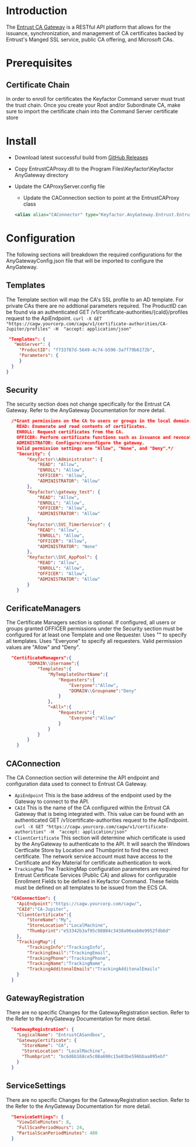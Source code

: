 ﻿# Introduction
The [Entrust CA Gateway](https://blog.entrust.com/2019/08/its-time-to-rest-easy/) is a RESTful API platform that allows for the issuance, synchronization, and management of CA certificates backed by Entrust's Manged SSL service, public CA offering, and Microsoft CAs.

# Prerequisites

## Certificate Chain

In order to enroll for certificates the Keyfactor Command server must trust the trust chain. Once you create your Root and/or Subordinate CA, make sure to import the certificate chain into the Command Server certificate store

# Install
* Download latest successful build from [GitHub Releases](/releases/latest)

* Copy EntrustCAProxy.dll to the Program Files\Keyfactor\Keyfactor AnyGateway directory

* Update the CAProxyServer.config file
  * Update the CAConnection section to point at the EntrustCAProxy class
  ```xml
  <alias alias="CAConnector" type="Keyfactor.AnyGateway.Entrust.EntrustCAProxy, EntrustCAProxy"/>
  ```

# Configuration
The following sections will breakdown the required configurations for the AnyGatewayConfig.json file that will be imported to configure the AnyGateway.

## Templates
The Template section will map the CA's SSL profile to an AD template. For private CAs there are no addtional parameters required. The ProductID can be found via an authenticated GET /v1/certificate-authorities/{caId}/profiles request to the ApiEndpoint. ```curl -X GET "https://cagw.yourcorp.com/cagw/v1/certificate-authorities/CA-Jupiter/profiles" -H  "accept: application/json"```
 ```json
  "Templates": {
	"WebServer": {
      "ProductID": "f733787d-5649-4c74-b596-3a7f79b6172b",
      "Parameters": {
      }
   }
}
 ```
## Security
The security section does not change specifically for the Entrust CA Gateway.  Refer to the AnyGateway Documentation for more detail.
```json
  /*Grant permissions on the CA to users or groups in the local domain.
	READ: Enumerate and read contents of certificates.
	ENROLL: Request certificates from the CA.
	OFFICER: Perform certificate functions such as issuance and revocation. This is equivalent to "Issue and Manage" permission on the Microsoft CA.
	ADMINISTRATOR: Configure/reconfigure the gateway.
	Valid permission settings are "Allow", "None", and "Deny".*/
    "Security": {
        "Keyfactor\\Administrator": {
            "READ": "Allow",
            "ENROLL": "Allow",
            "OFFICER": "Allow",
            "ADMINISTRATOR": "Allow"
        },
        "Keyfactor\\gateway_test": {
            "READ": "Allow",
            "ENROLL": "Allow",
            "OFFICER": "Allow",
            "ADMINISTRATOR": "Allow"
        },		
        "Keyfactor\\SVC_TimerService": {
            "READ": "Allow",
            "ENROLL": "Allow",
            "OFFICER": "Allow",
            "ADMINISTRATOR": "None"
        },
        "Keyfactor\\SVC_AppPool": {
            "READ": "Allow",
            "ENROLL": "Allow",
            "OFFICER": "Allow",
            "ADMINISTRATOR": "Allow"
        }
    }
```
## CerificateManagers
The Certificate Managers section is optional.
	If configured, all users or groups granted OFFICER permissions under the Security section
	must be configured for at least one Template and one Requester. 
	Uses "<All>" to specify all templates. Uses "Everyone" to specify all requesters.
	Valid permission values are "Allow" and "Deny".
```json
  "CertificateManagers":{
		"DOMAIN\\Username":{
			"Templates":{
				"MyTemplateShortName":{
					"Requesters":{
						"Everyone":"Allow",
						"DOMAIN\\Groupname":"Deny"
					}
				},
				"<All>":{
					"Requesters":{
						"Everyone":"Allow"
					}
				}
			}
		}
	}
```
## CAConnection
The CA Connection section will determine the API endpoint and configuration data used to connect to Entrust CA Gateway. 
* ```ApiEndpoint```
This is the base address of the endpoint used by the Gateway to connect to the API.
* ```CAId```
This is the name of the CA configured within the Entrust CA Gateway that is being integrated with.  This value can be found with an authenticated GET /v1/certificate-authorities request to the ApiEndpoint. ```curl -X GET "https://cagw.yourcorp.com/cagw/v1/certificate-authorities" -H  "accept: application/json"```
* ```ClientCertificate```
This section will determine which certificate is used by the AnyGateway to authenticate to the API.  It will search the Windows Certficaite Store by Location and Thumbprint to find the correct certificate.  The network service account must have access to the Certificate and Key Material for certificate authentication to work. 
* ```TrackingMap```
The TrackingMap configuration parameters are required for Entrust Certificate Services (Public CA) and allows for configurable Enrollment Fields to be defined in Keyfactor Command. These fields must be defined on all templates to be issued from the ECS CA.

```json
  "CAConnection": {
	"ApiEndpoint":"https://cagw.yourcorp.com/cagw/",
	"CAId":"CA-Jupiter",
	"ClientCertificate":{
		"StoreName":"My",
		"StoreLocation":"LocalMachine",
		"Thumbprint":"e53342b3af95c98884c3438a96eab0e9952fdb6d"
	},
    "TrackingMap":{
		"TrackingInfo":"TrackingInfo",
		"TrackingEmail":"TrackingEmail",
		"TrackingPhone":"TrackingPhone",
		"TrackingName":"TrackingName",
		"TrackingAdditonalEmails":"TrackingAdditonalEmails"
    }
  }
```
## GatewayRegistration
There are no specific Changes for the GatewayRegistration section. Refer to the Refer to the AnyGateway Documentation for more detail.
```json
  "GatewayRegistration": {
    "LogicalName": "EntrustCASandbox",
    "GatewayCertificate": {
      "StoreName": "CA",
      "StoreLocation": "LocalMachine",
      "Thumbprint": "bc6d6b168ce5c08a690c15e03be596bbaa095ebf"
    }
  }
```

## ServiceSettings
There are no specific Changes for the GatewayRegistration section. Refer to the Refer to the AnyGateway Documentation for more detail.
```json
  "ServiceSettings": {
    "ViewIdleMinutes": 8,
    "FullScanPeriodHours": 24,
	"PartialScanPeriodMinutes": 480 
  }
```
